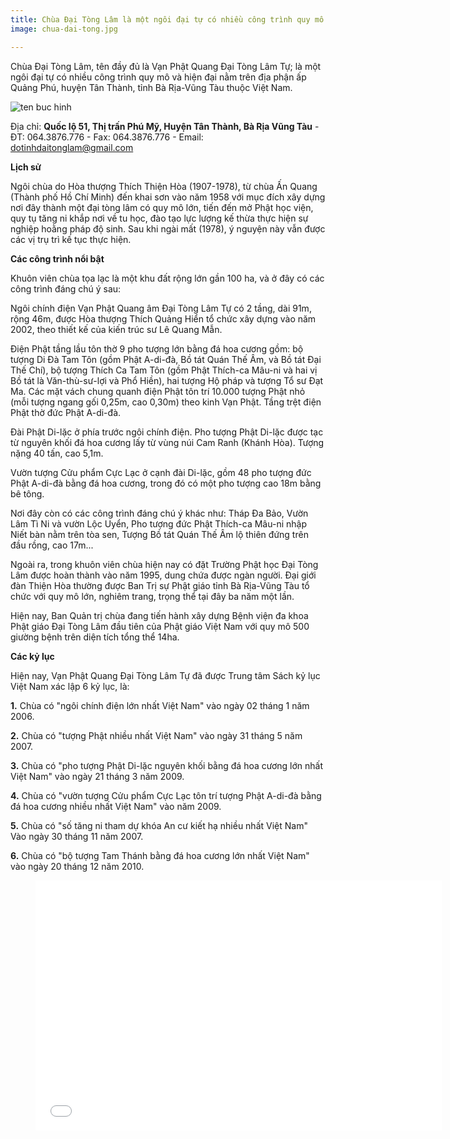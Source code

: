 ```yaml
---
title: Chùa Đại Tòng Lâm là một ngôi đại tự có nhiều công trình quy mô và hiện đại
image: chua-dai-tong.jpg

---
```


Chùa Đại Tòng Lâm, tên đầy đủ là Vạn Phật Quang Đại Tòng Lâm Tự; là một ngôi đại tự có nhiều công trình quy mô và hiện đại nằm trên địa phận ấp Quảng Phú, huyện Tân Thành, tỉnh Bà Rịa-Vũng Tàu thuộc Việt Nam.

![ten buc hinh](http://kyluc.vn/Userfiles/Upload/images/daitonglam1.jpg "ten buc hinh")

Địa chỉ: **Quốc lộ 51, Thị trấn Phú Mỹ, Huyện Tân Thành, Bà Rịa Vũng Tàu** - ĐT: 064.3876.776 - Fax: 064.3876.776 - Email: dotinhdaitonglam@gmail.com

**Lịch sử**

Ngôi chùa do Hòa thượng Thích Thiện Hòa (1907-1978), từ chùa Ấn Quang (Thành phố Hồ Chí Minh) đến khai sơn vào năm 1958 với mục đích xây dựng nơi đây thành một đại tòng lâm có quy mô lớn, tiến đến mở Phật học viện, quy tụ tăng ni khắp nơi về tu học, đào tạo lực lượng kế thừa thực hiện sự nghiệp hoằng pháp độ sinh. Sau khi ngài mất (1978), ý nguyện này vẫn được các vị trụ trì kế tục thực hiện.

**Các công trình nổi bật**

Khuôn viên chùa tọa lạc là một khu đất rộng lớn gần 100 ha, và ở đây có các công trình đáng chú ý sau:

Ngôi chính điện Vạn Phật Quang âm Đại Tòng Lâm Tự có 2 tầng, dài 91m, rộng 46m, được Hòa thượng Thích Quảng Hiển tổ chức xây dựng vào năm 2002, theo thiết kế của kiến trúc sư Lê Quang Mẫn.

Điện Phật tầng lầu tôn thờ 9 pho tượng lớn bằng đá hoa cương gồm: bộ tượng Di Đà Tam Tôn (gồm Phật A-di-đà, Bồ tát Quán Thế Âm, và Bồ tát Đại Thế Chí), bộ tượng Thích Ca Tam Tôn (gồm Phật Thích-ca Mâu-ni và hai vị Bồ tát là Văn-thù-sư-lợi và Phổ Hiền), hai tượng Hộ pháp và tượng Tổ sư Đạt Ma. Các mặt vách chung quanh điện Phật tôn trí 10.000 tượng Phật nhỏ (mỗi tượng ngang gối 0,25m, cao 0,30m) theo kinh Vạn Phật. Tầng trệt điện Phật thờ đức Phật A-di-đà.

Đài Phật Di-lặc ở phía trước ngôi chính điện. Pho tượng Phật Di-lặc được tạc từ nguyên khối đá hoa cương lấy từ vùng núi Cam Ranh (Khánh Hòa). Tượng nặng 40 tấn, cao 5,1m.

Vườn tượng Cửu phẩm Cực Lạc ở cạnh đài Di-lặc, gồm 48 pho tượng đức Phật A-di-đà bằng đá hoa cương, trong đó có một pho tượng cao 18m bằng bê tông.

Nơi đây còn có các công trình đáng chú ý khác như: Tháp Đa Bảo, Vườn Lâm Tì Ni và vườn Lộc Uyển, Pho tượng đức Phật Thích-ca Mâu-ni nhập Niết bàn nằm trên tòa sen, Tượng Bồ tát Quán Thế Âm lộ thiên đứng trên đầu rồng, cao 17m...

Ngoài ra, trong khuôn viên chùa hiện nay có đặt Trường Phật học Đại Tòng Lâm được hoàn thành vào năm 1995, dung chứa được ngàn người. Đại giới đàn Thiện Hòa thường được Ban Trị sự Phật giáo tỉnh Bà Rịa-Vũng Tàu tổ chức với quy mô lớn, nghiêm trang, trọng thể tại đây ba năm một lần.

Hiện nay, Ban Quản trị chùa đang tiến hành xây dựng Bệnh viện đa khoa Phật giáo Đại Tòng Lâm đầu tiên của Phật giáo Việt Nam với quy mô 500 giường bệnh trên diện tích tổng thể 14ha.

**Các kỷ lục**

Hiện nay, Vạn Phật Quang Đại Tòng Lâm Tự đã được Trung tâm Sách kỷ lục Việt Nam xác lập 6 kỷ lục, là:

**1.** Chùa có "ngôi chính điện lớn nhất Việt Nam" vào ngày 02 tháng 1 năm 2006.

**2.** Chùa có "tượng Phật nhiều nhất Việt Nam" vào ngày 31 tháng 5 năm 2007.

**3.** Chùa có "pho tượng Phật Di-lặc nguyên khối bằng đá hoa cương lớn nhất Việt Nam" vào ngày 21 tháng 3 năm 2009.

**4.** Chùa có "vườn tượng Cửu phẩm Cực Lạc tôn trí tượng Phật A-di-đà bằng đá hoa cương nhiều nhất Việt Nam" vào năm 2009.

**5.** Chùa có "số tăng ni tham dự khóa An cư kiết hạ nhiều nhất Việt Nam" Vào ngày 30 tháng 11 năm 2007.

**6.** Chùa có "bộ tượng Tam Thánh bằng đá hoa cương lớn nhất Việt Nam" vào ngày 20 tháng 12 năm 2010.


<figure><iframe width="650" height="400" src="//www.youtube-nocookie.com/embed/AFtIQtTFuYU" frameborder="0" allowfullscreen></iframe></figure>